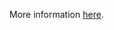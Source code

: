 More information [here](https://docs.bridgecrew.io/docs/merge-requests-should-require-at-least-2-approvals-1).
